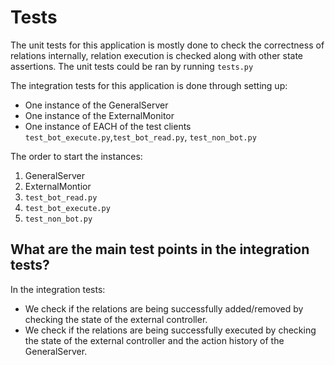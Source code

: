 # Tests
The unit tests for this application is mostly done to 
check the correctness of relations internally, relation execution is checked along with 
other state assertions. The unit tests could be ran by running `tests.py`

The integration tests for this application is done through setting up:

- One instance of the GeneralServer
- One instance of the ExternalMonitor
- One instance of EACH of the test clients `test_bot_execute.py`,`test_bot_read.py`, `test_non_bot.py`

The order to start the instances:

1. GeneralServer
2. ExternalMontior
3. `test_bot_read.py`
4. `test_bot_execute.py`
5. `test_non_bot.py`

## What are the main test points in the integration tests?
In the integration tests:
- We check if the relations are being successfully
added/removed by checking the state of the external controller.
- We check if the relations are being successfully executed by checking the 
  state of the external controller and the action history of the GeneralServer.
